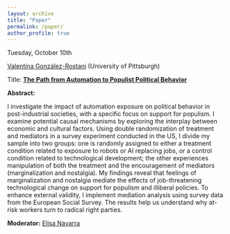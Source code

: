 ```yaml
---
layout: archive
title: "Paper"
permalink: /paper/
author_profile: true
---
```



Tuesday, October 10th

[Valentina González-Rostani](https://gonzalez-rostani.com/) (University of Pittsburgh)

Title: <a href="https://www.dropbox.com/scl/fi/0g6wo4lwac6ldk42gr0mw/APSA_Automation_Culture.pdf?rlkey=ecck0pxx7v4hb6wjsgs3s9ww6&raw=1">**The Path from Automation to Populist Political Behavior**</a>


**Abstract:**

I investigate the impact of automation exposure on political behavior in post-industrial societies, with a specific focus on support for populism. I examine potential causal mechanisms by exploring the interplay between economic and cultural factors. Using double randomization of treatment and mediators in a survey experiment conducted in the US, I divide my sample into two groups: one is randomly assigned to either a treatment condition related to exposure to robots or AI replacing jobs, or a control condition related to technological development; the other experiences manipulation of both the treatment and the encouragement of mediators (marginalization and nostalgia). My findings reveal that feelings of marginalization and nostalgia mediate the effects of job-threatening technological change on support for populism and illiberal policies. To enhance external validity, I implement mediation analysis using survey data from the European Social Survey. The results help us understand why at-risk workers turn to radical right parties. 

**Moderator:** [Elisa Navarra](https://sites.google.com/view/elisanavarra)
